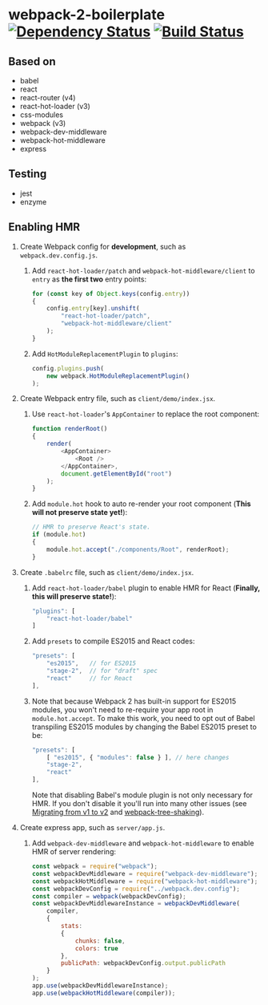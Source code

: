 # webpack-2-boilerplate [![Dependency Status](https://david-dm.org/nonoroazoro/webpack-2-boilerplate.svg?style=flat-square)](https://david-dm.org/nonoroazoro/webpack-2-boilerplate) [![Build Status](https://travis-ci.org/nonoroazoro/webpack-2-boilerplate.svg?branch=master)](https://travis-ci.org/nonoroazoro/webpack-2-boilerplate)


## Based on

- babel
- react
- react-router (v4)
- react-hot-loader (v3)
- css-modules
- webpack (v3)
- webpack-dev-middleware
- webpack-hot-middleware
- express

## Testing

- jest
- enzyme


## Enabling HMR

1. Create Webpack config for **development**, such as `webpack.dev.config.js`.

    1. Add `react-hot-loader/patch` and `webpack-hot-middleware/client` to `entry` as **the first two** entry points:

        ```javascript
        for (const key of Object.keys(config.entry))
        {
            config.entry[key].unshift(
                "react-hot-loader/patch",
                "webpack-hot-middleware/client"
            );
        }
        ```

    1. ​Add `HotModuleReplacementPlugin` to `plugins`:

        ```javascript
        config.plugins.push(
            new webpack.HotModuleReplacementPlugin()
        );
        ```

1. Create Webpack entry file, such as `client/demo/index.jsx`.

    1. Use `react-hot-loader`'s `AppContainer` to replace the root component:

        ```javascript
        function renderRoot()
        {
            render(
                <AppContainer>
                    <Root />
                </AppContainer>,
                document.getElementById("root")
            );
        }
        ```

    1. Add `module.hot` hook to auto re-render your root component (**This will not preserve state yet!**):

        ```javascript
        // HMR to preserve React's state.
        if (module.hot)
        {
            module.hot.accept("./components/Root", renderRoot);
        }
        ```

1. Create `.babelrc` file, such as `client/demo/index.jsx`.

    1. Add `react-hot-loader/babel` plugin to enable HMR for React (**Finally, this will preserve state!**):

        ```javascript
        "plugins": [
            "react-hot-loader/babel"
        ]
        ```

    1. Add `presets` to compile ES2015 and React codes:

        ```javascript
        "presets": [
            "es2015",   // for ES2015
            "stage-2",  // for "draft" spec
            "react"     // for React
        ],
        ```

    1. Note that because Webpack 2 has built-in support for ES2015 modules, you won't need to re-require your app root in `module.hot.accept`. To make this work, you need to opt out of Babel transpiling ES2015 modules by changing the Babel ES2015 preset to be:

        ```javascript
        "presets": [
            [ "es2015", { "modules": false } ], // here changes
            "stage-2",
            "react"
        ],
        ```
        Note that disabling Babel's module plugin is not only necessary for HMR. If you don't disable it you'll run into many other issues (see [Migrating from v1 to v2](https://webpack.js.org/guides/migrating/) and [webpack-tree-shaking](http://www.2ality.com/2015/12/webpack-tree-shaking.html)).

1. Create express app, such as `server/app.js`.

    1. Add `webpack-dev-middleware` and `webpack-hot-middleware` to enable HMR of server rendering:

        ```javascript
        const webpack = require("webpack");
        const webpackDevMiddleware = require("webpack-dev-middleware");
        const webpackHotMiddleware = require("webpack-hot-middleware");
        const webpackDevConfig = require("../webpack.dev.config");
        const compiler = webpack(webpackDevConfig);
        const webpackDevMiddlewareInstance = webpackDevMiddleware(
            compiler,
            {
                stats:
                {
                    chunks: false,
                    colors: true
                },
                publicPath: webpackDevConfig.output.publicPath
            }
        );
        app.use(webpackDevMiddlewareInstance);
        app.use(webpackHotMiddleware(compiler));
        ```
